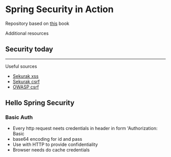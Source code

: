 # Spring Security in Action


Repository based on [this](https://learning.oreilly.com/library/view/spring-security-in/9781617297731/) book


Additional resources
## Security today

---

Useful sources
- [Sekurak xss](https://sekurak.pl/czym-jest-xss/)
- [Sekurak csrf](https://sekurak.pl/czym-jest-podatnosc-csrf-cross-site-request-forgery/)
- [OWASP csrf](https://owasp.org/www-community/attacks/csrf)

## Hello Spring Security

### Basic Auth

 - Every http request neets credentials in header in form 'Authorization: Basic <credentials>
 - base64 encoding for id and pass
 - Use with HTTP to provide confidentiality 
 - Browser needs do cache credentials






